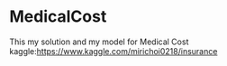 # MedicalCost
This my solution and my model for Medical Cost kaggle:https://www.kaggle.com/mirichoi0218/insurance


